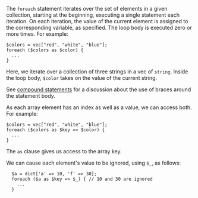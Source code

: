 The `foreach` statement iterates over the set of elements in a given collection, starting at the beginning, executing a single statement 
each iteration. On each iteration, the value of the current element is assigned to the corresponding variable, as specified.  The loop body 
is executed zero or more times.  For example:

```Hack
$colors = vec["red", "white", "blue"];
foreach ($colors as $color) {
  ...
}
```

Here, we iterate over a collection of three strings in a vec of `string`.  Inside the loop body, `$color` takes on the value of the current string.

See [compound statements](compound-statements.md) for a discussion about the use of braces around the statement body.

As each array element has an index as well as a value, we can access both.  For example:

```Hack
$colors = vec["red", "white", "blue"];
foreach ($colors as $key => $color) {
  ...
}
```

The `as` clause gives us access to the array key.

We can cause each element's value to be ignored, using `$_`, as follows:

```Hack
  $a = dict['a' => 10, 'f' => 30];
  foreach ($a as $key => $_) { // 10 and 30 are ignored
    ...
  }
```
